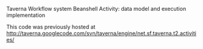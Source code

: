 Taverna Workflow system Beanshell Activity: data model and execution implementation 

This code was previously hosted at http://taverna.googlecode.com/svn/taverna/engine/net.sf.taverna.t2.activities/

